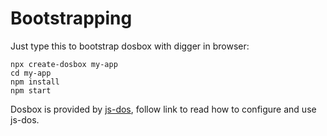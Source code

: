 Bootstrapping
=============

Just type this to bootstrap dosbox with digger in browser:
```
npx create-dosbox my-app
cd my-app
npm install
npm start
```

Dosbox is provided by [js-dos](https://github.com/caiiiycuk/js-dos/tree/6.22), follow link to read how to configure and use js-dos.
